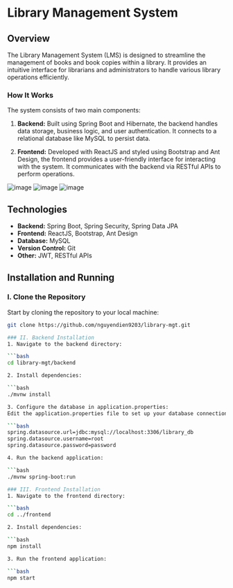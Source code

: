 # Library Management System

## Overview

The Library Management System (LMS) is designed to streamline the management of books and book copies within a library. It provides an intuitive interface for librarians and administrators to handle various library operations efficiently.

### How It Works

The system consists of two main components:

1. **Backend:** Built using Spring Boot and Hibernate, the backend handles data storage, business logic, and user authentication. It connects to a relational database like MySQL to persist data.
   
2. **Frontend:** Developed with ReactJS and styled using Bootstrap and Ant Design, the frontend provides a user-friendly interface for interacting with the system. It communicates with the backend via RESTful APIs to perform operations.

![image](https://github.com/user-attachments/assets/f35b0255-b366-4f19-8e48-b5642b03e1ba)
![image](https://github.com/user-attachments/assets/e1407e2c-544f-4346-947f-f6e6a755eef5)
![image](https://github.com/user-attachments/assets/abbf27d1-324d-4548-a102-20f2bc57b4c4)

## Technologies

- **Backend:** Spring Boot, Spring Security, Spring Data JPA
- **Frontend:** ReactJS, Bootstrap, Ant Design
- **Database:** MySQL
- **Version Control:** Git
- **Other:** JWT, RESTful APIs

## Installation and Running

### I. Clone the Repository

Start by cloning the repository to your local machine:

```bash
git clone https://github.com/nguyendien9203/library-mgt.git

### II. Backend Installation
1. Navigate to the backend directory:

```bash
cd library-mgt/backend

2. Install dependencies:

```bash
./mvnw install

3. Configure the database in application.properties:
Edit the application.properties file to set up your database connection:

```bash
spring.datasource.url=jdbc:mysql://localhost:3306/library_db
spring.datasource.username=root
spring.datasource.password=password

4. Run the backend application:

```bash
./mvnw spring-boot:run

### III. Frontend Installation
1. Navigate to the frontend directory:

```bash
cd ../frontend

2. Install dependencies:

```bash
npm install

3. Run the frontend application:

```bash
npm start
